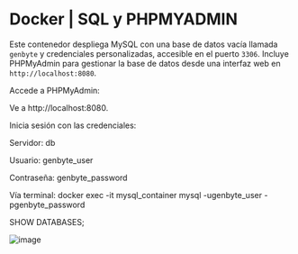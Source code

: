 # Docker | SQL y PHPMYADMIN

Este contenedor despliega MySQL con una base de datos vacía llamada `genbyte` y credenciales personalizadas, accesible en el puerto `3306`. Incluye PHPMyAdmin para gestionar la base de datos desde una interfaz web en `http://localhost:8080`.

Accede a PHPMyAdmin:

Ve a http://localhost:8080.

Inicia sesión con las credenciales:

Servidor: db

Usuario: genbyte_user

Contraseña: genbyte_password

Vía terminal: docker exec -it mysql_container mysql -ugenbyte_user -pgenbyte_password

SHOW DATABASES;

![image](https://github.com/user-attachments/assets/be9ee10b-9f82-4bbd-b201-dfe6e73c3702)

